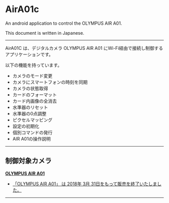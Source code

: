 # AirA01c

An android application to control the OLYMPUS AIR A01.

This document is written in Japanese.

-----------

AirA01C は、デジタルカメラ OLYMPUS AIR A01 にWi-Fi経由で接続し制御するアプリケーションです。

以下の機能を持っています。

- カメラのモード変更
- カメラにスマートフォンの時刻を同期
- カメラの状態取得
- カードのフォーマット
- カード内画像の全消去
- 水準器のリセット
- 水準器の0点調整
- ピクセルマッピング
- 設定の初期化
- 個別コマンドの発行
- AIR A01の操作説明

-----------

## 制御対象カメラ

[**OLYMPUS AIR A01**](https://jp.omsystem.com/cms/record/dslr/a01/index.pdf)

- [「OLYMPUS AIR A01」 は 2018年 3月 31日をもって販売を終了いたしました。](https://digital-faq.jp.omsystem.com/faq/public/app/servlet/relatedqa?QID=005796)


-----------
